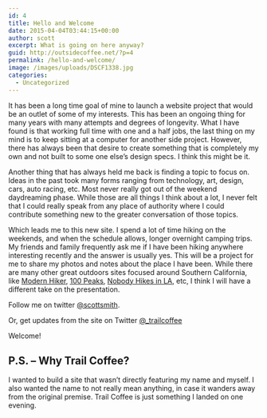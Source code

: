 ```yaml
---
id: 4
title: Hello and Welcome
date: 2015-04-04T03:44:15+00:00
author: scott
excerpt: What is going on here anyway?
guid: http://outsidecoffee.net/?p=4
permalink: /hello-and-welcome/
image: /images/uploads/DSCF1338.jpg
categories:
  - Uncategorized
---
```

It has been a long time goal of mine to launch a website project that would be an outlet of some of my interests. This has been an ongoing thing for many years with many attempts and degrees of longevity. What I have found is that working full time with one and a half jobs, the last thing on my mind is to keep sitting at a computer for another side project. However, there has always been that desire to create something that is completely my own and not built to some one else’s design specs. I think this might be it.

Another thing that has always held me back is finding a topic to focus on. Ideas in the past took many forms ranging from technology, art, design, cars, auto racing, etc. Most never really got out of the weekend daydreaming phase. While those are all things I think about a lot, I never felt that I could really speak from any place of authority where I could contribute something new to the greater conversation of those topics.

Which leads me to this new site. I spend a lot of time hiking on the weekends, and when the schedule allows, longer overnight camping trips. My friends and family frequently ask me if I have been hiking anywhere interesting recently and the answer is usually yes. This will be a project for me to share my photos and notes about the place I have been. While there are many other great outdoors sites focused around Southern California, like <a href="http://www.modernhiker.com">Modern Hiker</a>, <a href="http://100peaks.com">100 Peaks</a>, <a href="http://nobodyhikesinla.com">Nobody Hikes in LA</a>, etc, I think I will have a different take on the presentation.

Follow me on twitter <a href="http://www.twitter.com/scottsmith">@scottsmith</a>.

Or, get updates from the site on Twitter <a href="http://www.twitter.com/_trailcoffee">@_trailcoffee</a>

Welcome!
<h2>P.S. – Why Trail Coffee?</h2>
I wanted to build a site that wasn’t directly featuring my name and myself. I also wanted the name to not really mean anything, in case it wanders away from the original premise. Trail Coffee is just something I landed on one evening.
